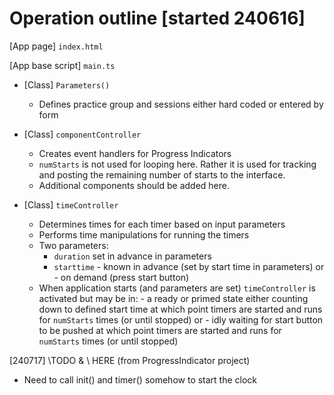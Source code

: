 # Operation outline [started 240616]

[App page] `index.html`

[App base script] `main.ts`

- [Class] `Parameters()`

  - Defines practice group and sessions either hard coded or entered by form

- [Class] `componentController`

  - Creates event handlers for Progress Indicators
  - `numStarts` is not used for looping here. Rather it is used for tracking and posting the remaining number of starts to the interface.
  - Additional components should be added here.

- [Class] `timeController`
  - Determines times for each timer based on input parameters
  - Performs time manipulations for running the timers
  - Two parameters:
    - `duration` set in advance in parameters
    - `starttime` - known in advance (set by start time in parameters)
      or - on demand (press start button)
  - When application starts (and parameters are set) `timeController` is activated but may be in: - a ready or primed state either counting down to defined start time at which point timers are started and runs for `numStarts` times (or until stopped)
    or - idly waiting for start button to be pushed at which point timers are started and runs for `numStarts` times (or until stopped)

[240717] \\TODO & \\ HERE
(from ProgressIndicator project)

- Need to call init() and timer() somehow to start the clock
